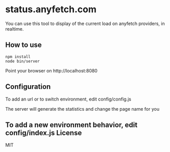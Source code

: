 # status.anyfetch.com

You can use this tool to display of the current load on anyfetch providers, in realtime.

## How to use
```
npm install
node bin/server
```
Point your browser on http://localhost:8080

## Configuration
To add an url or to switch environment, edit config/config.js

The server will generate the statistics and change the page name for you

To add a new environment behavior, edit config/index.js
License
----
MIT

